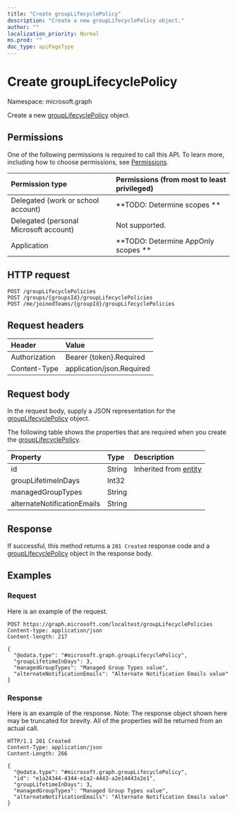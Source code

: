 ```yaml
---
title: "Create groupLifecyclePolicy"
description: "Create a new groupLifecyclePolicy object."
author: ""
localization_priority: Normal
ms.prod: ""
doc_type: apiPageType
---
```


# Create groupLifecyclePolicy

Namespace: microsoft.graph

Create a new [groupLifecyclePolicy](../resources/grouplifecyclepolicy.md) object.

## Permissions
One of the following permissions is required to call this API. To learn more, including how to choose permissions, see [Permissions](/concepts/permissions-reference.md).

|Permission type|Permissions (from most to least privileged)|
|:---|:---|
|Delegated (work or school account)|**TODO: Determine scopes **|
|Delegated (personal Microsoft account)|Not supported.|
|Application|**TODO: Determine AppOnly scopes **|

## HTTP request
<!-- {
  "blockType": "ignored"
}
-->
``` http
POST /groupLifecyclePolicies
POST /groups/{groupsId}/groupLifecyclePolicies
POST /me/joinedTeams/{groupId}/groupLifecyclePolicies
```

## Request headers
|Header|Value|
|:---|:---|
|Authorization|Bearer {token}.Required|
|Content-Type|application/json.Required|

## Request body
In the request body, supply a JSON representation for the [groupLifecyclePolicy](../resources/grouplifecyclepolicy.md) object.

The following table shows the properties that are required when you create the [groupLifecyclePolicy](../resources/grouplifecyclepolicy.md).

|Property|Type|Description|
|:---|:---|:---|
|id|String| Inherited from [entity](../resources/entity.md)|
|groupLifetimeInDays|Int32||
|managedGroupTypes|String||
|alternateNotificationEmails|String||



## Response
If successful, this method returns a `201 Created` response code and a [groupLifecyclePolicy](../resources/grouplifecyclepolicy.md) object in the response body.

## Examples

### Request
Here is an example of the request.
<!-- {
  "blockType": "request",
  "name": "create_grouplifecyclepolicy_from_grouplifecyclepolicies"
}
-->
``` http
POST https://graph.microsoft.com/localtest/groupLifecyclePolicies
Content-type: application/json
Content-length: 217

{
  "@odata.type": "#microsoft.graph.groupLifecyclePolicy",
  "groupLifetimeInDays": 3,
  "managedGroupTypes": "Managed Group Types value",
  "alternateNotificationEmails": "Alternate Notification Emails value"
}
```

### Response
Here is an example of the response. Note: The response object shown here may be truncated for brevity. All of the properties will be returned from an actual call.
<!-- {
  "blockType": "response",
  "truncated": true,
  "@odata.type": "microsoft.graph.grouplifecyclepolicy"
}
-->
``` http
HTTP/1.1 201 Created
Content-Type: application/json
Content-Length: 266

{
  "@odata.type": "#microsoft.graph.groupLifecyclePolicy",
  "id": "e1a24344-4344-e1a2-4443-a2e14443a2e1",
  "groupLifetimeInDays": 3,
  "managedGroupTypes": "Managed Group Types value",
  "alternateNotificationEmails": "Alternate Notification Emails value"
}
```

